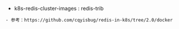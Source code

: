 - k8s-redis-cluster-images : redis-trib

````
- 参考：https://github.com/cqyisbug/redis-in-k8s/tree/2.0/docker
````
